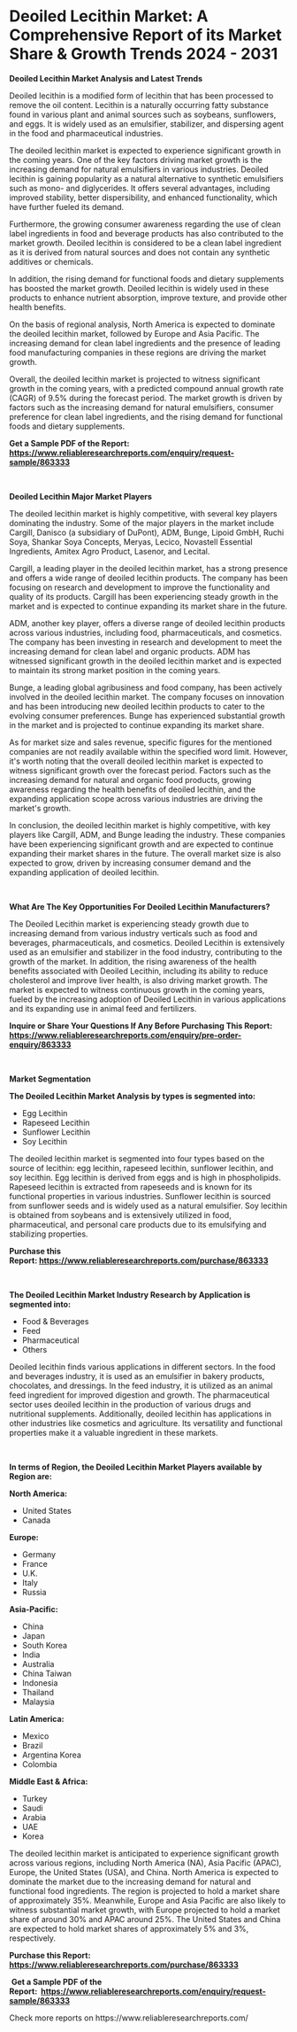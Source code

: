 <p><h1>Deoiled Lecithin Market: A Comprehensive Report of its Market Share & Growth Trends 2024 - 2031</h1></p><p><strong>Deoiled Lecithin Market Analysis and Latest Trends</strong></p>
<p><p>Deoiled lecithin is a modified form of lecithin that has been processed to remove the oil content. Lecithin is a naturally occurring fatty substance found in various plant and animal sources such as soybeans, sunflowers, and eggs. It is widely used as an emulsifier, stabilizer, and dispersing agent in the food and pharmaceutical industries.</p><p>The deoiled lecithin market is expected to experience significant growth in the coming years. One of the key factors driving market growth is the increasing demand for natural emulsifiers in various industries. Deoiled lecithin is gaining popularity as a natural alternative to synthetic emulsifiers such as mono- and diglycerides. It offers several advantages, including improved stability, better dispersibility, and enhanced functionality, which have further fueled its demand.</p><p>Furthermore, the growing consumer awareness regarding the use of clean label ingredients in food and beverage products has also contributed to the market growth. Deoiled lecithin is considered to be a clean label ingredient as it is derived from natural sources and does not contain any synthetic additives or chemicals.</p><p>In addition, the rising demand for functional foods and dietary supplements has boosted the market growth. Deoiled lecithin is widely used in these products to enhance nutrient absorption, improve texture, and provide other health benefits.</p><p>On the basis of regional analysis, North America is expected to dominate the deoiled lecithin market, followed by Europe and Asia Pacific. The increasing demand for clean label ingredients and the presence of leading food manufacturing companies in these regions are driving the market growth.</p><p>Overall, the deoiled lecithin market is projected to witness significant growth in the coming years, with a predicted compound annual growth rate (CAGR) of 9.5% during the forecast period. The market growth is driven by factors such as the increasing demand for natural emulsifiers, consumer preference for clean label ingredients, and the rising demand for functional foods and dietary supplements.</p></p>
<p><strong>Get a Sample PDF of the Report:&nbsp; <a href="https://www.reliableresearchreports.com/enquiry/request-sample/863333">https://www.reliableresearchreports.com/enquiry/request-sample/863333</a></strong></p>
<p>&nbsp;</p>
<p><strong>Deoiled Lecithin Major Market Players</strong></p>
<p><p>The deoiled lecithin market is highly competitive, with several key players dominating the industry. Some of the major players in the market include Cargill, Danisco (a subsidiary of DuPont), ADM, Bunge, Lipoid GmbH, Ruchi Soya, Shankar Soya Concepts, Meryas, Lecico, Novastell Essential Ingredients, Amitex Agro Product, Lasenor, and Lecital.</p><p>Cargill, a leading player in the deoiled lecithin market, has a strong presence and offers a wide range of deoiled lecithin products. The company has been focusing on research and development to improve the functionality and quality of its products. Cargill has been experiencing steady growth in the market and is expected to continue expanding its market share in the future.</p><p>ADM, another key player, offers a diverse range of deoiled lecithin products across various industries, including food, pharmaceuticals, and cosmetics. The company has been investing in research and development to meet the increasing demand for clean label and organic products. ADM has witnessed significant growth in the deoiled lecithin market and is expected to maintain its strong market position in the coming years.</p><p>Bunge, a leading global agribusiness and food company, has been actively involved in the deoiled lecithin market. The company focuses on innovation and has been introducing new deoiled lecithin products to cater to the evolving consumer preferences. Bunge has experienced substantial growth in the market and is projected to continue expanding its market share.</p><p>As for market size and sales revenue, specific figures for the mentioned companies are not readily available within the specified word limit. However, it's worth noting that the overall deoiled lecithin market is expected to witness significant growth over the forecast period. Factors such as the increasing demand for natural and organic food products, growing awareness regarding the health benefits of deoiled lecithin, and the expanding application scope across various industries are driving the market's growth.</p><p>In conclusion, the deoiled lecithin market is highly competitive, with key players like Cargill, ADM, and Bunge leading the industry. These companies have been experiencing significant growth and are expected to continue expanding their market shares in the future. The overall market size is also expected to grow, driven by increasing consumer demand and the expanding application of deoiled lecithin.</p></p>
<p>&nbsp;</p>
<p><strong>What Are The Key Opportunities For Deoiled Lecithin Manufacturers?</strong></p>
<p><p>The Deoiled Lecithin market is experiencing steady growth due to increasing demand from various industry verticals such as food and beverages, pharmaceuticals, and cosmetics. Deoiled Lecithin is extensively used as an emulsifier and stabilizer in the food industry, contributing to the growth of the market. In addition, the rising awareness of the health benefits associated with Deoiled Lecithin, including its ability to reduce cholesterol and improve liver health, is also driving market growth. The market is expected to witness continuous growth in the coming years, fueled by the increasing adoption of Deoiled Lecithin in various applications and its expanding use in animal feed and fertilizers.</p></p>
<p><strong>Inquire or Share Your Questions If Any Before Purchasing This Report: <a href="https://www.reliableresearchreports.com/enquiry/pre-order-enquiry/863333">https://www.reliableresearchreports.com/enquiry/pre-order-enquiry/863333</a></strong></p>
<p>&nbsp;</p>
<p><strong>Market Segmentation</strong></p>
<p><strong>The Deoiled Lecithin Market Analysis by types is segmented into:</strong></p>
<p><ul><li>Egg Lecithin</li><li>Rapeseed Lecithin</li><li>Sunflower Lecithin</li><li>Soy Lecithin</li></ul></p>
<p><p>The deoiled lecithin market is segmented into four types based on the source of lecithin: egg lecithin, rapeseed lecithin, sunflower lecithin, and soy lecithin. Egg lecithin is derived from eggs and is high in phospholipids. Rapeseed lecithin is extracted from rapeseeds and is known for its functional properties in various industries. Sunflower lecithin is sourced from sunflower seeds and is widely used as a natural emulsifier. Soy lecithin is obtained from soybeans and is extensively utilized in food, pharmaceutical, and personal care products due to its emulsifying and stabilizing properties.</p></p>
<p><strong>Purchase this Report:&nbsp;<a href="https://www.reliableresearchreports.com/purchase/863333">https://www.reliableresearchreports.com/purchase/863333</a></strong></p>
<p>&nbsp;</p>
<p><strong>The Deoiled Lecithin Market Industry Research by Application is segmented into:</strong></p>
<p><ul><li>Food & Beverages</li><li>Feed</li><li>Pharmaceutical</li><li>Others</li></ul></p>
<p><p>Deoiled lecithin finds various applications in different sectors. In the food and beverages industry, it is used as an emulsifier in bakery products, chocolates, and dressings. In the feed industry, it is utilized as an animal feed ingredient for improved digestion and growth. The pharmaceutical sector uses deoiled lecithin in the production of various drugs and nutritional supplements. Additionally, deoiled lecithin has applications in other industries like cosmetics and agriculture. Its versatility and functional properties make it a valuable ingredient in these markets.</p></p>
<p>&nbsp;</p>
<p><strong>In terms of Region, the Deoiled Lecithin Market Players available by Region are:</strong></p>
<p>
    <p> <strong> North America: </strong>
        <ul>
            <li>United States</li>
            <li>Canada</li>
        </ul>
        </p> 
    <p> <strong> Europe: </strong>
        <ul>
            <li>Germany</li>
            <li>France</li>
            <li>U.K.</li>
            <li>Italy</li>
            <li>Russia</li>
        </ul>
        </p> 
    <p> <strong> Asia-Pacific: </strong>
        <ul>
            <li>China</li>
            <li>Japan</li>
            <li>South Korea</li>
            <li>India</li>
            <li>Australia</li>
            <li>China Taiwan</li>
            <li>Indonesia</li>
            <li>Thailand</li>
            <li>Malaysia</li>
        </ul>
        </p> 
    <p> <strong> Latin America: </strong>
        <ul>
            <li>Mexico</li>
            <li>Brazil</li>
            <li>Argentina Korea</li>
            <li>Colombia</li>
        </ul>
        </p> 
    <p> <strong> Middle East & Africa: </strong>
        <ul>
            <li>Turkey</li>
            <li>Saudi</li>
            <li>Arabia</li>
            <li>UAE</li>
            <li>Korea</li>
        </ul>
    </p>
    </p>
<p><p>The deoiled lecithin market is anticipated to experience significant growth across various regions, including North America (NA), Asia Pacific (APAC), Europe, the United States (USA), and China. North America is expected to dominate the market due to the increasing demand for natural and functional food ingredients. The region is projected to hold a market share of approximately 35%. Meanwhile, Europe and Asia Pacific are also likely to witness substantial market growth, with Europe projected to hold a market share of around 30% and APAC around 25%. The United States and China are expected to hold market shares of approximately 5% and 3%, respectively.</p></p>
<p><strong>Purchase this Report: <a href="https://www.reliableresearchreports.com/purchase/863333">https://www.reliableresearchreports.com/purchase/863333</a></strong></p>
<p>&nbsp;<strong>Get a Sample PDF of the Report:&nbsp;&nbsp;<a href="https://www.reliableresearchreports.com/enquiry/request-sample/863333">https://www.reliableresearchreports.com/enquiry/request-sample/863333</a></strong></p>
<p><strong></strong></p>
<p>Check more reports on https://www.reliableresearchreports.com/</p>
